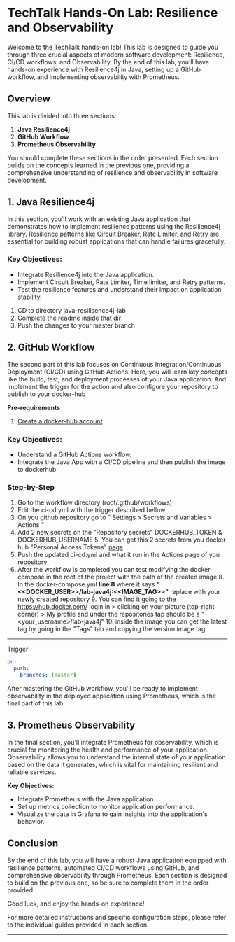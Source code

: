 # TechTalk Hands-On Lab: Resilience and Observability

Welcome to the TechTalk hands-on lab! This lab is designed to guide you through three crucial aspects of modern software development: Resilience, CI/CD workflows, and Observability. By the end of this lab, you’ll have hands-on experience with Resilience4j in Java, setting up a GitHub workflow, and implementing observability with Prometheus.

## Overview

This lab is divided into three sections:

1. **Java Resilience4j**
2. **GitHub Workflow**
3. **Prometheus Observability**

You should complete these sections in the order presented. Each section builds on the concepts learned in the previous one, providing a comprehensive understanding of resilience and observability in software development.

## 1. Java Resilience4j

In this section, you’ll work with an existing Java application that demonstrates how to implement resilience patterns using the Resilience4j library. Resilience patterns like Circuit Breaker, Rate Limiter, and Retry are essential for building robust applications that can handle failures gracefully.

### **Key Objectives:**

- Integrate Resilience4j into the Java application.
- Implement Circuit Breaker, Rate Limiter, Time limiter, and Retry patterns.
- Test the resilience features and understand their impact on application stability.

1. CD to directory java-resilisence4j-lab
2. Complete the readme inside that dir 
3. Push the changes to your master branch

## 2. GitHub Workflow

The second part of this lab focuses on Continuous Integration/Continuous Deployment (CI/CD) using GitHub Actions. 
Here, you will learn key concepts like the build, test, and deployment processes of your Java application.
And implement the trigger for the action and also configure your repository to publish to your docker-hub


**Pre-requirements**
1. [Create a docker-hub account](https://docs.docker.com/accounts/create-account/)

### **Key Objectives:**
- Understand a GitHub Actions workflow.
- Integrate the Java App with a CI/CD pipeline and then publish the image to dockerhub

### Step-by-Step 
1. Go to the workflow directory (root/.github/workflows)
2. Edit the ci-cd.yml with the trigger described bellow
3. On you github repository go to " Settings > Secrets and Variables > Actions "
4. Add 2 new secrets on the "Repository secrets" DOCKERHUB_TOKEN & DOCKERHUB_USERNAME
   5. You can get this 2 secrets from you docker hub "Personal Access Tokens" [page](https://app.docker.com/settings/personal-access-tokens)
6. Push the updated ci-cd.yml and what it run in the Actions page of you repository
7. After the workflow is completed you can test modifying the docker-compose in the root of the project with the path of the created image
   8. In the docker-compose.yml **line 8** where it says **"<<DOCKER_USER>>/lab-java4j:<<IMAGE_TAG>>"** replace with your newly created repository
      9. You can find it going to the https://hub.docker.com/ login in > clicking on your picture (top-right corner) > My profile and under the repositories tap should be a "<your_username>/lab-java4j"
      10. inside the imaqe you can get the latest tag by going in the "Tags" tab and copying the version image tag.
---
Trigger 
```yaml
on:
  push:
    branches: [master]
```

After mastering the GitHub workflow, you'll be ready to implement observability in the deployed application using Prometheus, which is the final part of this lab.

## 3. Prometheus Observability

In the final section, you'll integrate Prometheus for observability, which is crucial for monitoring the health and performance of your application. Observability allows you to understand the internal state of your application based on the data it generates, which is vital for maintaining resilient and reliable services.

**Key Objectives:**

- Integrate Prometheus with the Java application.
- Set up metrics collection to monitor application performance.
- Visualize the data in Grafana to gain insights into the application's behavior.

## Conclusion

By the end of this lab, you will have a robust Java application equipped with resilience patterns, automated CI/CD workflows using GitHub, and comprehensive observability through Prometheus. Each section is designed to build on the previous one, so be sure to complete them in the order provided.

Good luck, and enjoy the hands-on experience!

For more detailed instructions and specific configuration steps, please refer to the individual guides provided in each section.
****